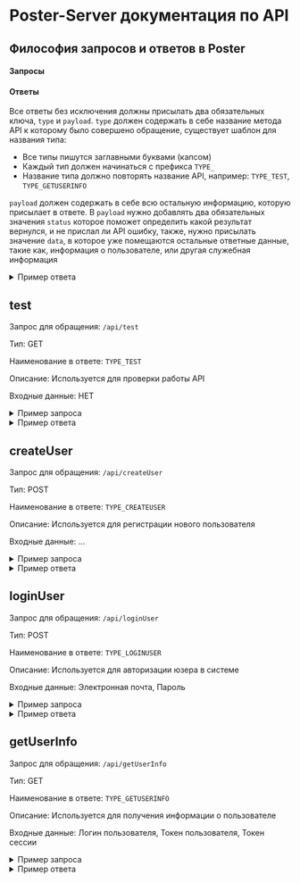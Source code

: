 # Poster-Server документация по API

## Философия запросов и ответов в Poster
#### Запросы

#### Ответы
Все ответы без исключения должны присылать два обязательных ключа, `type` и `payload`.
`type` должен содержать в себе название метода API к которому было совершено обращение, существует шаблон для названия типа: 
* Все типы пишутся заглавными буквами (капсом)
* Каждый тип должен начинаться с префикса `TYPE_`
* Название типа должно повторять название API, например: `TYPE_TEST`, `TYPE_GETUSERINFO`

`payload` должен содержать в себе всю остальную информацию, которую присылает в ответе. 
В `payload` нужно добавлять два обязательных значения `status` которое поможет определить какой результат вернулся, и не прислал ли API ошибку, также, нужно присылать значение `data`, в которое уже помещаются остальные ответные данные, такие как, информация о пользователе, или другая служебная информация
<details>
  <summary>Пример ответа</summary>
  <pre><code>
{
	type: "TYPE_TEST", 
    payload: {
	    status: "OK",
        data: {
	        value: "API WORK!"
        }
    }
}
	</code></pre>
</details>


## test
Запрос для обращения: `/api/test`

Тип: GET 

Наименование в ответе: `TYPE_TEST`

Описание: Используется для проверки работы API

Входные данные: НЕТ

<details>
  <summary>Пример запроса</summary>
  <pre><code>
http://localhost:3001/api/test
	</code></pre>
</details>
<details>
  <summary>Пример ответа</summary>
  <pre><code>
{
	type: "TYPE_TEST", 
    payload: {
	    status: "OK",
        data: {
	        value: "API WORK!"
        }
    }
}
	</code></pre>
</details>

## createUser
Запрос для обращения: `/api/createUser`

Тип: POST

Наименование в ответе: `TYPE_CREATEUSER`

Описание: Используется для регистрации нового пользователя

Входные данные: ...

<details>
  <summary>Пример запроса</summary>
  <pre><code>
{
	login: *USER_LOGIN*,
	email: *USER_EMAIL*,
	fullname: *USER_FULLNAME*,
	password: *USER_PASSWORD*,
	passwordRepeat: *USER_PASSWORD_REPEAT*
}
	</code></pre>
</details>
<details>
  <summary>Пример ответа</summary>
  <pre><code>
{
    type: "TYPE_CREATEUSER", 
    payload: {
	    status: "OK", 
	    data: *SESSION_TOKEN*
    }
}
	</code></pre>
</details>

## loginUser
Запрос для обращения: `/api/loginUser`

Тип: POST

Наименование в ответе: `TYPE_LOGINUSER`

Описание: Используется для авторизации юзера в системе

Входные данные: Электронная почта, Пароль

<details>
  <summary>Пример запроса</summary>
  <pre><code>
{
	email: *USER_EMAIL*,
	password: *USER_PASSWORD*,
}
	</code></pre>
</details>
<details>
  <summary>Пример ответа</summary>
  <pre><code>
{
    type: "TYPE_CREATEUSER", 
    payload: {
	    status: "OK", 
	    data: *SESSION_TOKEN*
    }
}
	</code></pre>
</details>

## getUserInfo
Запрос для обращения: `/api/getUserInfo`

Тип: GET

Наименование в ответе: `TYPE_GETUSERINFO`

Описание: Используется для получения информации о пользователе

Входные данные: Логин пользователя, Токен пользователя, Токен сессии

<details>
  <summary>Пример запроса</summary>
  <pre><code>
http://localhost:3001/api/getUserInfo?login=*USER_LOGIN*
http://localhost:3001/api/getUserInfo?token=*USER_TOKEN*
http://localhost:3001/api/getUserInfo?session=*USER_SESSION*
	</code></pre>
</details>
<details>
  <summary>Пример ответа</summary>
  <pre><code>
{
	type: "TYPE_GETUSERINFO",
	payload: {
		status: "OK",
		data: {
			login: *USER_LOGIN*,
			fullname: *USER_FULLNAME*,
			status: *USER_STATUS*,
			email: *USER_EMAIL*,
			accountInfo: {
				*OTHER_USER_INFO*
			},
		}
	}
}
	</code></pre>
</details>

